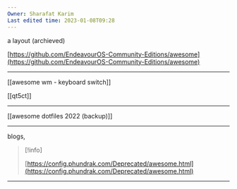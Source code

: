 ```yaml
---
Owner: Sharafat Karim
Last edited time: 2023-01-08T09:28
---
```

a layout (archieved)

[https://github.com/EndeavourOS-Community-Editions/awesome](https://github.com/EndeavourOS-Community-Editions/awesome)

---

[[awesome wm - keyboard switch]]

[[qt5ct]]

---

[[awesome dotfiles 2022 (backup)]]

---

blogs,

> [!info]  
>  
> [https://config.phundrak.com/Deprecated/awesome.html](https://config.phundrak.com/Deprecated/awesome.html)  

---